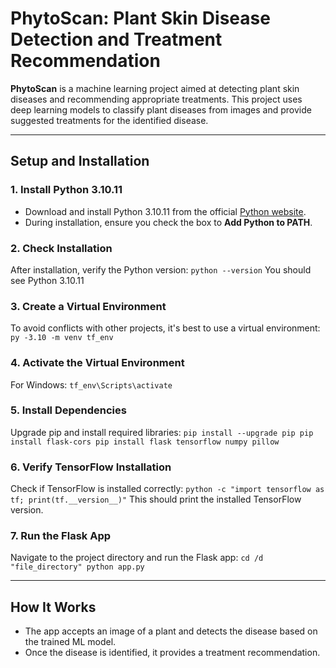 # PhytoScan: Plant Skin Disease Detection and Treatment Recommendation

**PhytoScan** is a machine learning project aimed at detecting plant skin diseases and recommending appropriate treatments. This project uses deep learning models to classify plant diseases from images and provide suggested treatments for the identified disease.

---

## Setup and Installation

### 1. Install Python 3.10.11
- Download and install Python 3.10.11 from the official [Python website](https://www.python.org/downloads/release/python-31011/).
- During installation, ensure you check the box to **Add Python to PATH**.

### 2. Check Installation
After installation, verify the Python version:
`python --version`
You should see Python 3.10.11

### 3. Create a Virtual Environment
To avoid conflicts with other projects, it's best to use a virtual environment:
`py -3.10 -m venv tf_env`

### 4. Activate the Virtual Environment
For Windows:
`tf_env\Scripts\activate`

### 5. Install Dependencies
Upgrade pip and install required libraries:
`pip install --upgrade pip
pip install flask-cors
pip install flask tensorflow numpy pillow`

### 6. Verify TensorFlow Installation
Check if TensorFlow is installed correctly:
`python -c "import tensorflow as tf; print(tf.__version__)"`
This should print the installed TensorFlow version.

### 7. Run the Flask App
Navigate to the project directory and run the Flask app:
`cd /d "file_directory"
python app.py
`

---
## How It Works
- The app accepts an image of a plant and detects the disease based on the trained ML model.
- Once the disease is identified, it provides a treatment recommendation.
